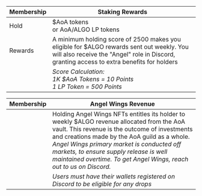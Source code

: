 
| Membership | Staking Rewards |
| --- | --- |
| Hold | $AoA tokens <br/> or AoA/ALGO LP tokens |
| Rewards |  A minimum holding score of 2500 makes you eligible for $ALGO rewards sent out weekly. You will also receive the "Angel" role in Discord, granting access to extra benefits for holders | 
|| *Score Calculation: <br/> 1K $AoA Tokens = 10 Points<br/> 1 LP Token = 500 Points* |


| Membership | Angel Wings Revenue |
| --- | --- |
|| Holding Angel Wings NFTs entitles its holder to weekly $ALGO revenue allocated from the AoA vault. This revenue is the outcome of investments and creations made by the AoA guild as a whole. *Angel Wings primary market is conducted off markets, to ensure supply release is well maintained overtime. To get Angel Wings, reach out to us on Discord.* |
|| *Users must have their wallets registered on Discord to be eligible for any drops* |